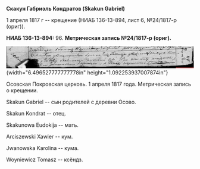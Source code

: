 **Скакун Габриэль Кондратов (Skakun Gabriel)**

1 апреля 1817 г -- крещение (НИАБ 136-13-894, лист 6, №24/1817-р
(ориг)).

**НИАБ 136-13-894:** 96. **Метрическая запись №24/1817-р (ориг).**

![](./media/2d29b8242ed16674b936a37e84596bde90917ab2.png){width="6.496527777777778in"
height="1.092253937007874in"}

Осовская Покровская церковь. 1 апреля 1817 года. Метрическая запись о
крещении.

Skakun Gabriel -- сын родителей с деревни Осовo.

Skakun Kondrat -- отец.

Skakunowa Eudokija -- мать.

Arciszewski Xawier -- кум.

Jwanowska Karolina -- кума.

Woyniewicz Tomasz -- ксёндз.
